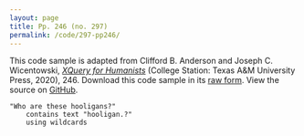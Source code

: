 ```yaml
---
layout: page
title: Pp. 246 (no. 297)
permalink: /code/297-pp246/
---
```


This code sample is adapted from Clifford B. Anderson and Joseph C. Wicentowski, 
[_XQuery for Humanists_](/) (College Station: Texas A&M University Press, 2020), 246. 
Download this code sample in its [raw form](/code/297-pp246/297-pp246.xq).
View the source on [GitHub](https://github.com/coding4humanists/xquery4humanists/blob/release/code/297-pp246/297-pp246.xq).

```xquery
"Who are these hooligans?" 
    contains text "hooligan.?" 
    using wildcards
```  
